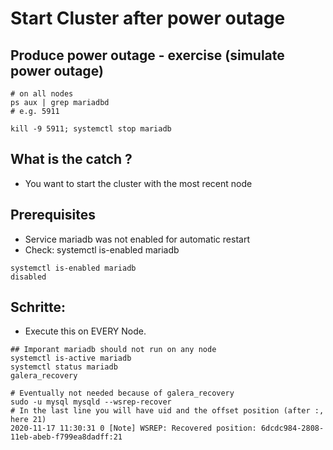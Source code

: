# Start Cluster after power outage  

## Produce power outage - exercise (simulate power outage)

```
# on all nodes 
ps aux | grep mariadbd 
# e.g. 5911 
```

```
kill -9 5911; systemctl stop mariadb 
```

## What is the catch ? 

  * You want to start the cluster with the most recent node 

## Prerequisites 

  * Service mariadb was not enabled for automatic restart
  * Check: systemctl is-enabled mariadb 
 
```
systemctl is-enabled mariadb
disabled
```

## Schritte:

  * Execute this on EVERY Node.
  
```
## Imporant mariadb should not run on any node 
systemctl is-active mariadb 
systemctl status mariadb 
galera_recovery 
```

```
# Eventually not needed because of galera_recovery 
sudo -u mysql mysqld --wsrep-recover
# In the last line you will have uid and the offset position (after :, here 21) 
2020-11-17 11:30:31 0 [Note] WSREP: Recovered position: 6dcdc984-2808-11eb-abeb-f799ea8dadff:21
```
